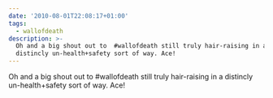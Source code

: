 ```yaml
---
date: '2010-08-01T22:08:17+01:00'
tags:
  - wallofdeath
description: >-
  Oh and a big shout out to  #wallofdeath still truly hair-raising in a
  distincly un-health+safety sort of way. Ace!
---
```

Oh and a big shout out to  #wallofdeath still truly hair-raising in a distincly un-health+safety sort of way. Ace!
